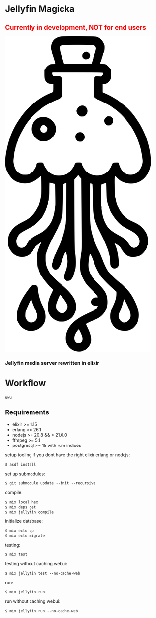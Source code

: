 # Jellyfin Magicka

## <span style='color: red;'> **Currently in development, NOT for end users** </span>

![logo by autismus maximus](logo.svg)

### Jellyfin media server rewritten in elixir

# Workflow

`uwu`

## Requirements

* elixir >= 1.15
* erlang >= 26.1
* nodejs >= 20.8 && < 21.0.0
* ffmpeg >= 5.1
* postgresql >= 15 with rum indices


setup tooling if you dont have the right elixir erlang or nodejs:

	$ asdf install

set up submodules:

	$ git submodule update --init --recursive

compile:

	$ mix local hex
	$ mix deps get
	$ mix jellyfin compile

initialize database:

	$ mix ecto up
	$ mix ecto migrate

<!--
configure:

	$ mix jellyfin.setup genconf --interactive

-->


testing:
	
	$ mix test
	
testing without caching webui:
	
	$ mix jellyfin test --no-cache-web

run:

	$ mix jellyfin run

run without caching webui:

    $ mix jellyfin run --no-cache-web
